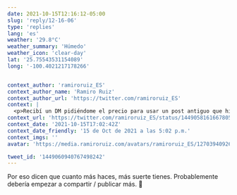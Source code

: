 ```yaml
---
date: 2021-10-15T12:16:12-05:00
slug: 'reply/12-16-06'
type: 'replies'
lang: 'es'
weather: '29.8°C'
weather_summary: 'Húmedo'
weather_icon: 'clear-day'
lat: '25.75543531154089'
long: '-100.4021217178266'


context_author: 'ramiroruiz_ES'
context_author_name: 'Ramiro Ruiz'
context_author_url: 'https://twitter.com/ramiroruiz_ES'
context: |
  <p>Recibí un DM pidiéndome el precio para usar un post antiguo que hice en dribbble en un sencillo de una canción. Le dije que nada si pone mi nombre en los créditos. </p><p>Pero prefiere pagar y yo le haré unos cambios al arte. Es como cuando encuentras dinero en ropa vieja 🤯</p>
context_url: 'https://twitter.com/ramiroruiz_ES/status/1449058161667805186'
context_date: '2021-10-15T17:02:42Z'
context_date_friendly: '15 de Oct de 2021 a las 5:02 p.m.'
context_imgs: ''
avatar: 'https://media.ramiroruiz.com/avatars/ramiroruiz_ES/1270394092695019520/0BIGwtUx_bigger.jpg'

tweet_id: '1449060940767498242'
---
```

Por eso dicen que cuanto más haces, más suerte tienes. Probablemente debería empezar a compartir / publicar más.  🤔